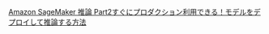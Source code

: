 [Amazon SageMaker 推論 Part2すぐにプロダクション利用できる！モデルをデプロイして推論する方法](https://d1.awsstatic.com/webinars/jp/pdf/services/202208_AWS_Black_Belt_AWS_AIML_Dark_04_inference_part2.pdf)